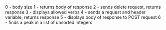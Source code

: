 0 - body size
1 - returns body of response
2 - sends delete request, returns response
3 - displays allowed verbs
4 - sends a request and header variable, returns response
5 - displays body of response to POST request
6 - finds a peak in a list of unsorted integers

